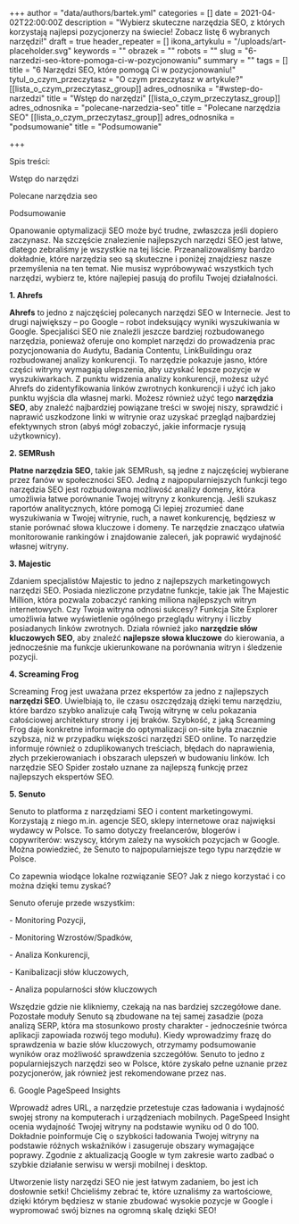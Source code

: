 +++
author = "data/authors/bartek.yml"
categories = []
date = 2021-04-02T22:00:00Z
description = "Wybierz skuteczne narzędzia SEO, z których korzystają najlepsi pozycjonerzy na świecie! Zobacz listę 6 wybranych narzędzi!"
draft = true
header_repeater = []
ikona_artykulu = "/uploads/art-placeholder.svg"
keywords = ""
obrazek = ""
robots = ""
slug = "6-narzedzi-seo-ktore-pomoga-ci-w-pozycjonowaniu"
summary = ""
tags = []
title = "6 Narzędzi SEO, które pomogą Ci w pozycjonowaniu!"
tytul_o_czym_przeczytasz = "O czym przeczytasz w artykule?"
[[lista_o_czym_przeczytasz_group]]
adres_odnosnika = "#wstep-do-narzedzi"
title = "Wstęp do narzędzi"
[[lista_o_czym_przeczytasz_group]]
adres_odnosnika = "polecane-narzedzia-seo"
title = "Polecane narzędzia SEO"
[[lista_o_czym_przeczytasz_group]]
adres_odnosnika = "podsumowanie"
title = "Podsumowanie"

+++

Spis treści:

Wstęp do narzędzi

Polecane narzędzia seo

Podsumowanie

Opanowanie optymalizacji SEO może być trudne, zwłaszcza jeśli dopiero zaczynasz. Na szczęście znalezienie najlepszych narzędzi SEO jest łatwe, dlatego zebraliśmy je wszystkie na tej liście. Przeanalizowaliśmy bardzo dokładnie, które narzędzia seo są skuteczne i poniżej znajdziesz nasze przemyślenia na ten temat. Nie musisz wypróbowywać wszystkich tych narzędzi, wybierz te, które najlepiej pasują do profilu Twojej działalności.

**1. Ahrefs**

**Ahrefs** to jedno z najczęściej polecanych narzędzi SEO w Internecie. Jest to drugi największy – po Google – robot indeksujący wyniki wyszukiwania w Google. Specjaliści SEO nie znaleźli jeszcze bardziej rozbudowanego narzędzia, ponieważ oferuje ono komplet narzędzi do prowadzenia prac pozycjonowania do Audytu, Badania Contentu, LinkBuildingu oraz rozbudowanej analizy konkurencji. To narzędzie pokazuje jasno, które części witryny wymagają ulepszenia, aby uzyskać lepsze pozycje w wyszukiwarkach. Z punktu widzenia analizy konkurencji, możesz użyć Ahrefs do zidentyfikowania linków zwrotnych konkurencji i użyć ich jako punktu wyjścia dla własnej marki. Możesz również użyć tego **narzędzia SEO**, aby znaleźć najbardziej powiązane treści w swojej niszy, sprawdzić i naprawić uszkodzone linki w witrynie oraz uzyskać przegląd najbardziej efektywnych stron (abyś mógł zobaczyć, jakie informacje rysują użytkownicy).

**2. SEMRush**

**Płatne narzędzia SEO**, takie jak SEMRush, są jedne z najczęściej wybierane przez fanów w społeczności SEO. Jedną z najpopularniejszych funkcji tego narzędzia SEO jest rozbudowana możliwość analizy domeny, która umożliwia łatwe porównanie Twojej witryny z konkurencją. Jeśli szukasz raportów analitycznych, które pomogą Ci lepiej zrozumieć dane wyszukiwania w Twojej witrynie, ruch, a nawet konkurencję, będziesz w stanie porównać słowa kluczowe i domeny. Te narzędzie znacząco ułatwia monitorowanie rankingów i znajdowanie zaleceń, jak poprawić wydajność własnej witryny.

**3. Majestic**

Zdaniem specjalistów Majestic to jedno z najlepszych marketingowych narzędzi SEO. Posiada niezliczone przydatne funkcje, takie jak The Majestic Million, która pozwala zobaczyć ranking miliona najlepszych witryn internetowych. Czy Twoja witryna odnosi sukcesy? Funkcja Site Explorer umożliwia łatwe wyświetlenie ogólnego przeglądu witryny i liczby posiadanych linków zwrotnych. Działa również jako **narzędzie słów kluczowych SEO**, aby znaleźć **najlepsze słowa kluczowe** do kierowania, a jednocześnie ma funkcje ukierunkowane na porównania witryn i śledzenie pozycji.

**4. Screaming Frog**

Screaming Frog jest uważana przez ekspertów za jedno z najlepszych **narzędzi SEO**. Uwielbiają to, ile czasu oszczędzają dzięki temu narzędziu, które bardzo szybko analizuje całą Twoją witrynę w celu pokazania całościowej architektury strony i jej braków. Szybkość, z jaką Screaming Frog daje konkretne informacje do optymalizacji on-site była znacznie szybsza, niż w przypadku większości narzędzi SEO online. To narzędzie informuje również o zduplikowanych treściach, błędach do naprawienia, złych przekierowaniach i obszarach ulepszeń w budowaniu linków. Ich narzędzie SEO Spider zostało uznane za najlepszą funkcję przez najlepszych ekspertów SEO.

**5. Senuto**

Senuto to platforma z narzędziami SEO i content marketingowymi. Korzystają z niego m.in. agencje SEO, sklepy internetowe oraz najwięksi wydawcy w Polsce. To samo dotyczy freelancerów, blogerów i copywriterów: wszyscy, którym zależy na wysokich pozycjach w Google. Można powiedzieć, że Senuto to najpopularniejsze tego typu narzędzie w Polsce.

Co zapewnia wiodące lokalne rozwiązanie SEO? Jak z niego korzystać i co można dzięki temu zyskać?

Senuto oferuje przede wszystkim:

\- Monitoring Pozycji,

\- Monitoring Wzrostów/Spadków,

\- Analiza Konkurencji,

\- Kanibalizacji słów kluczowych,

\- Analiza popularności słów kluczowych

Wszędzie gdzie nie klikniemy, czekają na nas bardziej szczegółowe dane. Pozostałe moduły Senuto są zbudowane na tej samej zasadzie (poza analizą SERP, która ma stosunkowo prosty charakter - jednocześnie twórca aplikacji zapowiada rozwój tego modułu). Kiedy wprowadzimy frazę do sprawdzenia w bazie słów kluczowych, otrzymamy podsumowanie wyników oraz możliwość sprawdzenia szczegółów. Senuto to jedno z popularniejszych narzędzi seo w Polsce, które zyskało pełne uznanie przez pozycjonerów, jak również jest rekomendowane przez nas.

6\. Google PageSpeed Insights

Wprowadź adres URL, a narzędzie przetestuje czas ładowania i wydajność swojej strony na komputerach i urządzeniach mobilnych. PageSpeed Insight ocenia wydajność Twojej witryny na podstawie wyniku od 0 do 100. Dokładnie poinformuje Cię o szybkości ładowania Twojej witryny na podstawie różnych wskaźników i zasugeruje obszary wymagające poprawy. Zgodnie z aktualizacją Google w tym zakresie warto zadbać o szybkie działanie serwisu w wersji mobilnej i desktop.

Utworzenie listy narzędzi SEO nie jest łatwym zadaniem, bo jest ich dosłownie setki! Chcieliśmy zebrać te, które uznaliśmy za wartościowe, dzięki którym będziesz w stanie zbudować wysokie pozycje w Google i wypromować swój biznes na ogromną skalę dzięki SEO!
